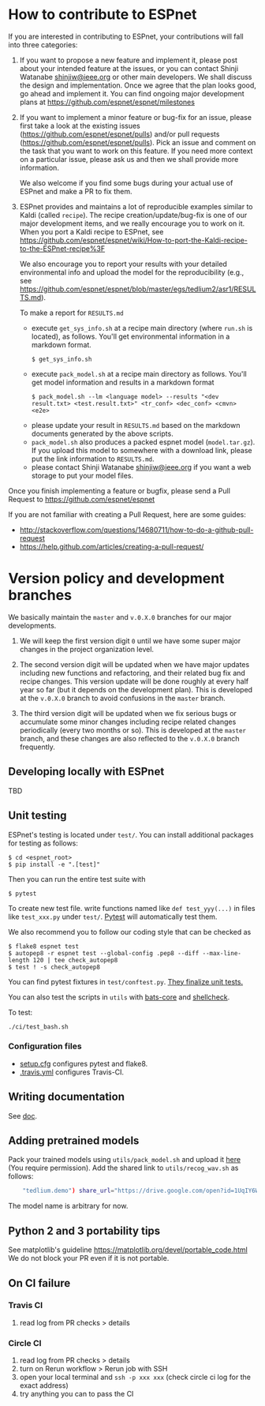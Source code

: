 # How to contribute to ESPnet

If you are interested in contributing to ESPnet, your contributions will fall into three categories:

1. If you want to propose a new feature and implement it, please post about your intended feature at the issues, 
   or you can contact Shinji Watanabe <shinjiw@ieee.org> or other main developers. 
   We shall discuss the design and implementation.
   Once we agree that the plan looks good, go ahead and implement it.
   You can find ongoing major development plans at https://github.com/espnet/espnet/milestones

2. If you want to implement a minor feature or bug-fix for an issue, please first take a look at 
   the existing issues (https://github.com/espnet/espnet/pulls) and/or pull requests (https://github.com/espnet/espnet/pulls).
   Pick an issue and comment on the task that you want to work on this feature.
   If you need more context on a particular issue, please ask us and then we shall provide more information.
   
   We also welcome if you find some bugs during your actual use of ESPnet and make a PR to fix them.

3. ESPnet provides and maintains a lot of reproducible examples similar to Kaldi (called `recipe`).
   The recipe creation/update/bug-fix is one of our major development items, and we really encourage 
   you to work on it.
   When you port a Kaldi recipe to ESPnet, see https://github.com/espnet/espnet/wiki/How-to-port-the-Kaldi-recipe-to-the-ESPnet-recipe%3F 
   
   We also encourage you to report your results with your detailed environmental info and upload the model for the reproducibility 
   (e.g., see https://github.com/espnet/espnet/blob/master/egs/tedlium2/asr1/RESULTS.md).
   
   To make a report for `RESULTS.md`
	 - execute `get_sys_info.sh` at a recipe main directory (where `run.sh` is located), as follows. 
	   You'll get environmental information in a markdown format.
	   ```
	   $ get_sys_info.sh
	   ```
	 - execute `pack_model.sh` at a recipe main directory as follows. You'll get model information and results in a markdown format
	   ```
	   $ pack_model.sh --lm <language model> --results "<dev result.txt> <test.result.txt>" <tr_conf> <dec_conf> <cmvn> <e2e>
	   ```
	 - please update your result in `RESULTS.md` based on the markdown documents generated by the above scripts.
	 - `pack_model.sh` also produces a packed espnet model (`model.tar.gz`). If you upload this model to somewhere with a download link,
	   please put the link information to `RESULTS.md`.
	 - please contact Shinji Watanabe <shinjiw@ieee.org> if you want a web storage to put your model files.

Once you finish implementing a feature or bugfix, please send a Pull Request to https://github.com/espnet/espnet

If you are not familiar with creating a Pull Request, here are some guides:

- http://stackoverflow.com/questions/14680711/how-to-do-a-github-pull-request
- https://help.github.com/articles/creating-a-pull-request/

# Version policy and development branches

We basically maintain the `master` and `v.0.X.0` branches for our major developments.

1. We will keep the first version digit `0` until we have some super major changes in the project organization level.

2. The second version digit will be updated when we have major updates including new functions and refactoring, and 
   their related bug fix and recipe changes.
   This version update will be done roughly at every half year so far (but it depends on the development plan).
   This is developed at the `v.0.X.0` branch to avoid confusions in the `master` branch.

3. The third version digit will be updated when we fix serious bugs or accumulate some minor changes including
   recipe related changes periodically (every two months or so).
   This is developed at the `master` branch, and these changes are also reflected to the `v.0.X.0` branch frequently.

## Developing locally with ESPnet

TBD

## Unit testing

ESPnet's testing is located under `test/`.  You can install additional packages for testing as follows:
``` console
$ cd <espnet_root>
$ pip install -e ".[test]"
```

Then you can run the entire test suite with
``` console
$ pytest
```

To create new test file. write functions named like `def test_yyy(...)` in files like `test_xxx.py` under `test/`.
[Pytest](https://docs.pytest.org/en/latest/) will automatically test them.

We also recommend you to follow our coding style that can be checked as
``` console
$ flake8 espnet test
$ autopep8 -r espnet test --global-config .pep8 --diff --max-line-length 120 | tee check_autopep8
$ test ! -s check_autopep8
```

You can find pytest fixtures in `test/conftest.py`. [They finalize unit tests.](https://docs.pytest.org/en/latest/fixture.html#using-fixtures-from-classes-modules-or-projects)

You can also test the scripts in `utils` with [bats-core](https://github.com/bats-core/bats-core) and [shellcheck](https://github.com/koalaman/shellcheck).

To test:

``` console
./ci/test_bash.sh
```

### Configuration files

- [setup.cfg](setup.cfg) configures pytest and flake8.
- [.travis.yml](.travis.yml) configures Travis-CI.


## Writing documentation

See [doc](doc/README.md).

## Adding pretrained models

Pack your trained models using `utils/pack_model.sh` and upload it [here](https://drive.google.com/open?id=1k9RRyc06Zl0mM2A7mi-hxNiNMFb_YzTF) (You require permission).
Add the shared link to `utils/recog_wav.sh` as follows:
```sh
    "tedlium.demo") share_url="https://drive.google.com/open?id=1UqIY6WJMZ4sxNxSugUqp3mrGb3j6h7xe" ;;
```
The model name is arbitrary for now.


## Python 2 and 3 portability tips

See matplotlib's guideline https://matplotlib.org/devel/portable_code.html
We do not block your PR even if it is not portable.


## On CI failure

### Travis CI

1. read log from PR checks > details

### Circle CI

1. read log from PR checks > details
2. turn on Rerun workflow > Rerun job with SSH
3. open your local terminal and `ssh -p xxx xxx` (check circle ci log for the exact address)
4. try anything you can to pass the CI

